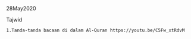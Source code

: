 
  28May2020
  

  Tajwid



    1.Tanda-tanda bacaan di dalam Al-Quran https://youtu.be/C5Fw_xtRdvM
